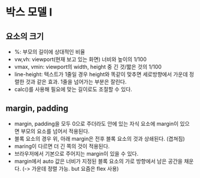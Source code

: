 # 박스 모델 I
## 요소의 크기
- %: 부모의 길이에 상대적인 비율
- vw,vh: viewport(현재 보고 있는 화면) 너비와 높이의 1/100
- vmax, vmin: viewport의 width, height 중 긴 것/짧은 것의 1/100
- line-height: 텍스트가 1줄일 경우 height와 똑같이 맞추면 세로방향에서 가운데 정렬한 것과 같은 효과. 1줄을 넘어가는 부분은 잘린다.
- calc()를 사용해 필요에 맞는 길이로도 조절할 수 있다.

## margin, padding
- margin, padding을 모두 0으로 주더라도 안에 있는 자식 요소에 margin이 있으면 부모의 요소를 넘어서 적용된다.
- 블록 요소의 경우 위, 아래 margin은 전후 블록 요소의 것과 상쇄된다. (겹쳐짐)
- maring이 다르면 더 긴 쪽의 것이 적용된다.
- 브라우저에서 기본으로 주어지는 margin이 있을 수 있다.
- margin에서 auto 값은 너비가 지정된 블록 요소의 가로 방향에서 남은 공간을 채운다. (-> 가운데 정렬 가능. but 요즘은 flex 사용)